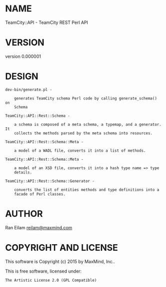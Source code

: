 # NAME

TeamCity::API - TeamCity REST Perl API

# VERSION

version 0.000001

# DESIGN

    dev-bin/generate.pl -

        generates TeamCity schema Perl code by calling generate_schema() on
        Schema

    TeamCity::API::Rest::Schema -

        a schema is composed of a meta schema, a typemap, and a generator. It
        collects the methods parsed by the meta schema into resources.

    TeamCity::API::Rest::Schema::Meta -

        a model of a WADL file, converts it into a list of methods.

    TeamCity::API::Rest::Schema::Meta -

        a model of an XSD file, converts it into a hash type name => type
        details.

    TeamCity::API::Rest::Schema::Generator -

        converts the list of entities methods and type definitions into a
        facade of Perl classes.


# AUTHOR

Ran Eilam <reilam@maxmind.com>

# COPYRIGHT AND LICENSE

This software is Copyright (c) 2015 by MaxMind, Inc..

This is free software, licensed under:

    The Artistic License 2.0 (GPL Compatible)
